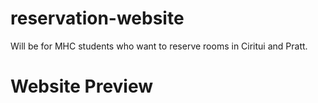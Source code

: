 # reservation-website
Will be for MHC students who want to reserve rooms in Ciritui and Pratt.


# Website Preview
